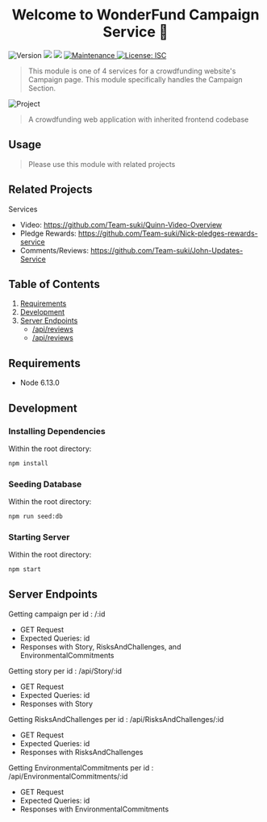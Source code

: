 <h1 align="center">Welcome to WonderFund Campaign Service 👋</h1>
<p>
  <img alt="Version" src="https://img.shields.io/badge/version-1.0.0-blue.svg?cacheSeconds=2592000" />
  <img src="https://img.shields.io/badge/npm-%3E%3D6.14.5-blue.svg" />
  <img src="https://img.shields.io/badge/node-%3E%3D12.16.3-blue.svg" />
  <a href="https://github.com/team-suki/john-service/graphs/commit-activity" target="_blank">
    <img alt="Maintenance" src="https://img.shields.io/badge/Maintained%3F-yes-green.svg" />
  </a>
  <a href="https://github.com/team-iroh/pledge-rewards/blob/master/LICENSE" target="_blank">
    <img alt="License: ISC" src="https://img.shields.io/github/license/xApnea/john-service" />
  </a>
</p>

> This module is one of 4 services for a crowdfunding website's Campaign page. This module specifically handles the Campaign Section.

![Project](https://i.imgur.com/iTM1P0W.jpg)



> A crowdfunding web application with inherited frontend codebase

## Usage

> Please use this module with related projects

## Related Projects
Services
- Video:            https://github.com/Team-suki/Quinn-Video-Overview
- Pledge Rewards:   https://github.com/Team-suki/Nick-pledges-rewards-service
- Comments/Reviews: https://github.com/Team-suki/John-Updates-Service


## Table of Contents

1. [Requirements](#requirements)
1. [Development](#development)
1. [Server Endpoints](#Server-Endpoints)
    * [/api/reviews](#GET)
    * [/api/reviews](#PATCH)


## Requirements

- Node 6.13.0

## Development

### Installing Dependencies

Within the root directory:

```sh
npm install
```

### Seeding Database

Within the root directory:

```sh
npm run seed:db
```

### Starting Server

Within the root directory:

```sh
npm start
```

## Server Endpoints

Getting campaign per id : /:id
  - GET Request
  - Expected Queries: id
  - Responses with Story, RisksAndChallenges, and EnvironmentalCommitments

Getting story per id : /api/Story/:id
  - GET Request
  - Expected Queries: id
  - Responses with Story
  
Getting RisksAndChallenges per id : /api/RisksAndChallenges/:id
  - GET Request
  - Expected Queries: id
  - Responses with RisksAndChallenges
  
  Getting EnvironmentalCommitments per id : /api/EnvironmentalCommitments/:id
  - GET Request
  - Expected Queries: id
  - Responses with EnvironmentalCommitments




